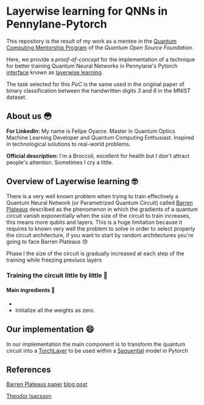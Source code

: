 # Layerwise learning for QNNs in Pennylane-Pytorch

This repository is the result of my work as a mentee in the [Quantum Computing Mentorship Program](https://qosf.org/qc_mentorship/) of the _Quantum Open Source Foundation_.

Here, we provide a _proof-of-concept_ for the implementation of a technique for better training Quantum Neural Networks in Pennylane's Pytorch [interface](https://pennylane.readthedocs.io/en/stable/introduction/interfaces/torch.html) known as [layerwise learning](https://arxiv.org/abs/2006.14904).

The task selected for this _PoC_ is the same used in the original paper of binary classification between the handwritten digits _3_ and _6_ in the MNIST dataset.

## About us :flushed:

__For LinkedIn:__ My name is Felipe Oyarce. Master in Quantum Optics. Machine Learning Developer and Quantum Computing Enthusiast. Inspired in technological solutions to real-world problems. 

__Official description:__ I'm a Broccoli, excellent for health but I don't attract people's attention. Sometimes I cry a little.

## Overview of Layerwise learning :nerd_face:

There is a very well known problem when trying to train effectively a Quantum Neural Network (or Parametrized Quantum Circuit) called [Barren Plateaus](https://pennylane.ai/qml/demos/tutorial_barren_plateaus.html) described as the phenomenon in which the gradients of a quantum circuit vanish exponentially when the size of the circuit to train increases, this means more qubits and layers. This is a huge limitation because it requires to known very well the problem to solve in order to select properly the circuit architecture, if you want to start by random architectures you're going to face Barren Plateaus :sweat:

Phase I the size of the circuit is gradually increased at each step of the training while freezing previuos layers

### Training the circuit little by little :walking:

#### Main ingredients :bread:

- 
- Initialize all the weights as zero.

## Our implementation :smile:

In our implementation the main component is to transform the quantum circuit into a [TorchLayer](https://pennylane.readthedocs.io/en/stable/code/api/pennylane.qnn.TorchLayer.html) to be used within a [Sequential](https://pytorch.org/docs/stable/generated/torch.nn.Sequential.html) model in Pytorch

## References
[Barren Plateaus paper](https://arxiv.org/abs/1803.11173)
[blog post](https://blog.tensorflow.org/2020/08/layerwise-learning-for-quantum-neural-networks.html)

[Theodor Isacsson](https://github.com/thisac)
